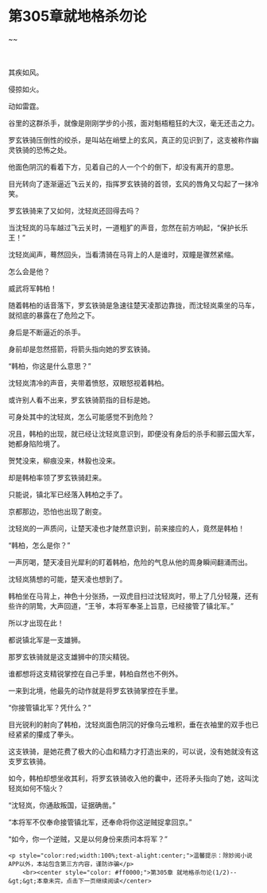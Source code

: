 # 第305章就地格杀勿论
~~
    	    <p name="pagetop" href="javascript:void(0);" onclick="return false" style="line-height: 35px;padding: 10px;color: #333;"> </p><p>其疾如风。</p><p>侵掠如火。</p><p>动如雷霆。</p><p>谷里的这群杀手，就像是刚刚学步的小孩，面对魁梧粗狂的大汉，毫无还击之力。</p><p>罗玄铁骑压倒性的绞杀，是叫站在峭壁上的玄风，真正的见识到了，这支被称作幽灵铁骑的恐怖之处。</p><p>他面色阴沉的看着下方，见着自己的人一个个的倒下，却没有离开的意思。</p><p>目光转向了逐渐逼近飞云关的，指挥罗玄铁骑的首领，玄风的唇角又勾起了一抹冷笑。</p><p>罗玄铁骑来了又如何，沈轻岚还回得去吗？</p><p>当沈轻岚的马车越过飞云关时，一道粗犷的声音，忽然在前方响起，“保护长乐王！”</p><p>沈轻岚闻声，蓦然回头，当看清骑在马背上的人是谁时，双瞳是骤然紧缩。</p><p>怎么会是他？</p><p>威武将军韩柏！</p><p>随着韩柏的话音落下，罗玄铁骑是急速往楚天凌那边靠拢，而沈轻岚乘坐的马车，就彻底的暴露在了危险之下。</p><p>身后是不断逼近的杀手。</p><p>身前却是忽然搭箭，将箭头指向她的罗玄铁骑。</p><p>“韩柏，你这是什么意思？”</p><p>沈轻岚清冷的声音，夹带着愤怒，双眼怒视着韩柏。</p><p>或许别人看不出来，罗玄铁骑箭指的目标是她。</p><p>可身处其中的沈轻岚，怎么可能感觉不到危险？</p><p>况且，韩柏的出现，就已经让沈轻岚意识到，即便没有身后的杀手和郦云国大军，她都身陷险境了。</p><p>贺梵没来，柳痕没来，林毅也没来。</p><p>却是韩柏率领了罗玄铁骑赶来。</p><p>只能说，镇北军已经落入韩柏之手了。</p><p>京都那边，恐怕也出现了剧变。</p><p>沈轻岚的一声质问，让楚天凌也才陡然意识到，前来接应的人，竟然是韩柏！</p><p>“韩柏，怎么是你？”</p><p>一声厉喝，楚天凌目光犀利的盯着韩柏，危险的气息从他的周身瞬间翻涌而出。</p><p>沈轻岚猜想的可能，楚天凌也想到了。</p><p>韩柏坐在马背上，神色十分张扬，一双虎目扫过沈轻岚时，带上了几分轻蔑，还有些许的阴鸷，大声回道，“王爷，本将军奉圣上旨意，已经接管了镇北军。”</p><p>所以才出现在此！</p><p>都说镇北军是一支雄狮。</p><p>那罗玄铁骑就是这支雄狮中的顶尖精锐。</p><p>谁都想将这支精锐掌控在自己手里，韩柏自然也不例外。</p><p>一来到北境，他最先的动作就是将罗玄铁骑掌控在手里。</p><p>“你接管镇北军？凭什么？”</p><p>目光锐利的射向了韩柏，沈轻岚面色阴沉的好像乌云堆积，垂在衣袖里的双手也已经紧紧的攥成了拳头。</p><p>这支铁骑，是她花费了极大的心血和精力才打造出来的，可以说，没有她就没有这支罗玄铁骑。</p><p>如今，韩柏却想坐收其利，将罗玄铁骑收入他的囊中，还将矛头指向了她，这叫沈轻岚如何不恼火？</p><p>“沈轻岚，你通敌叛国，证据确凿。”</p><p>“本将军不仅奉命接管镇北军，还奉命将你这逆贼捉拿回京。”</p><p>“如今，你一个逆贼，又是以何身份来质问本将军？”</p>
    	
   	<p style="color:red;width:100%;text-alight:center;">温馨提示：除妙阅小说APP以外，本站包含第三方内容，谨防诈骗</p>
    	<br><center style="color: #ff0000;">第305章 就地格杀勿论(1/2)--&gt;&gt;本章未完，点击下一页继续阅读</center>
    	